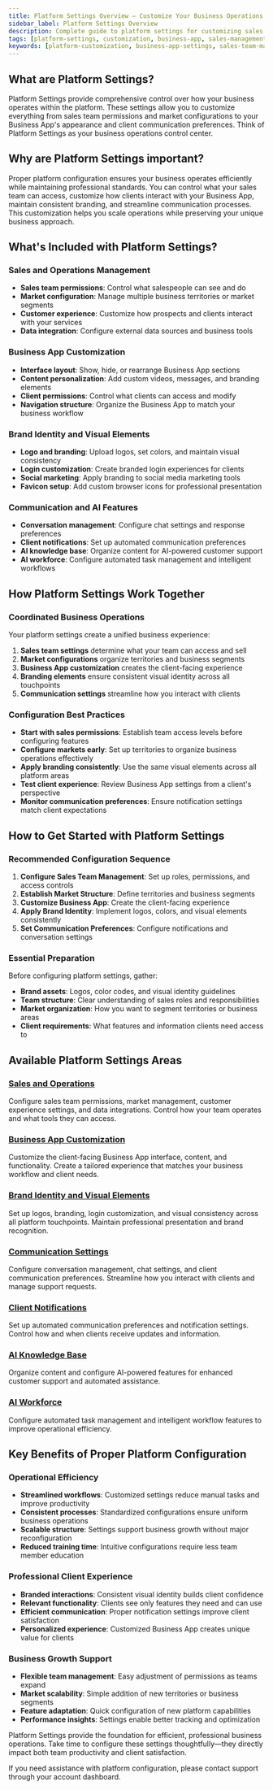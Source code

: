 ```yaml
---
title: Platform Settings Overview – Customize Your Business Operations
sidebar_label: Platform Settings Overview
description: Complete guide to platform settings for customizing sales teams, business app, branding, and communication preferences
tags: [platform-settings, customization, business-app, sales-management]
keywords: [platform-customization, business-app-settings, sales-team-management, brand-customization]
---
```


## What are Platform Settings?

Platform Settings provide comprehensive control over how your business operates within the platform. These settings allow you to customize everything from sales team permissions and market configurations to your Business App's appearance and client communication preferences. Think of Platform Settings as your business operations control center.

## Why are Platform Settings important?

Proper platform configuration ensures your business operates efficiently while maintaining professional standards. You can control what your sales team can access, customize how clients interact with your Business App, maintain consistent branding, and streamline communication processes. This customization helps you scale operations while preserving your unique business approach.

## What's Included with Platform Settings?

### Sales and Operations Management
- **Sales team permissions**: Control what salespeople can see and do
- **Market configuration**: Manage multiple business territories or market segments  
- **Customer experience**: Customize how prospects and clients interact with your services
- **Data integration**: Configure external data sources and business tools

### Business App Customization
- **Interface layout**: Show, hide, or rearrange Business App sections
- **Content personalization**: Add custom videos, messages, and branding elements
- **Client permissions**: Control what clients can access and modify
- **Navigation structure**: Organize the Business App to match your business workflow

### Brand Identity and Visual Elements
- **Logo and branding**: Upload logos, set colors, and maintain visual consistency
- **Login customization**: Create branded login experiences for clients
- **Social marketing**: Apply branding to social media marketing tools
- **Favicon setup**: Add custom browser icons for professional presentation

### Communication and AI Features
- **Conversation management**: Configure chat settings and response preferences
- **Client notifications**: Set up automated communication preferences
- **AI knowledge base**: Organize content for AI-powered customer support
- **AI workforce**: Configure automated task management and intelligent workflows

## How Platform Settings Work Together

### Coordinated Business Operations
Your platform settings create a unified business experience:

1. **Sales team settings** determine what your team can access and sell
2. **Market configurations** organize territories and business segments
3. **Business App customization** creates the client-facing experience
4. **Branding elements** ensure consistent visual identity across all touchpoints
5. **Communication settings** streamline how you interact with clients

### Configuration Best Practices
- **Start with sales permissions**: Establish team access levels before configuring features
- **Configure markets early**: Set up territories to organize business operations effectively
- **Apply branding consistently**: Use the same visual elements across all platform areas
- **Test client experience**: Review Business App settings from a client's perspective
- **Monitor communication preferences**: Ensure notification settings match client expectations

## How to Get Started with Platform Settings

### Recommended Configuration Sequence

1. **Configure Sales Team Management**: Set up roles, permissions, and access controls
2. **Establish Market Structure**: Define territories and business segments
3. **Customize Business App**: Create the client-facing experience
4. **Apply Brand Identity**: Implement logos, colors, and visual elements consistently
5. **Set Communication Preferences**: Configure notifications and conversation settings

### Essential Preparation
Before configuring platform settings, gather:
- **Brand assets**: Logos, color codes, and visual identity guidelines
- **Team structure**: Clear understanding of sales roles and responsibilities
- **Market organization**: How you want to segment territories or business areas
- **Client requirements**: What features and information clients need access to

## Available Platform Settings Areas

### [Sales and Operations](./customize/index.mdx)
Configure sales team permissions, market management, customer experience settings, and data integrations. Control how your team operates and what tools they can access.

### [Business App Customization](./customize-business-app/index.mdx)  
Customize the client-facing Business App interface, content, and functionality. Create a tailored experience that matches your business workflow and client needs.

### [Brand Identity and Visual Elements](./partner-branding/index.mdx)
Set up logos, branding, login customization, and visual consistency across all platform touchpoints. Maintain professional presentation and brand recognition.

### [Communication Settings](./conversations-settings/index.mdx)
Configure conversation management, chat settings, and client communication preferences. Streamline how you interact with clients and manage support requests.

### [Client Notifications](./client-notifications/index.mdx)
Set up automated communication preferences and notification settings. Control how and when clients receive updates and information.

### [AI Knowledge Base](./ai-knowledge-base/index.mdx)
Organize content and configure AI-powered features for enhanced customer support and automated assistance.

### [AI Workforce](./ai-workforce/index.mdx)
Configure automated task management and intelligent workflow features to improve operational efficiency.

## Key Benefits of Proper Platform Configuration

### Operational Efficiency
- **Streamlined workflows**: Customized settings reduce manual tasks and improve productivity
- **Consistent processes**: Standardized configurations ensure uniform business operations
- **Scalable structure**: Settings support business growth without major reconfiguration
- **Reduced training time**: Intuitive configurations require less team member education

### Professional Client Experience
- **Branded interactions**: Consistent visual identity builds client confidence
- **Relevant functionality**: Clients see only features they need and can use
- **Efficient communication**: Proper notification settings improve client satisfaction
- **Personalized experience**: Customized Business App creates unique value for clients

### Business Growth Support
- **Flexible team management**: Easy adjustment of permissions as teams expand
- **Market scalability**: Simple addition of new territories or business segments
- **Feature adaptation**: Quick configuration of new platform capabilities
- **Performance insights**: Settings enable better tracking and optimization

Platform Settings provide the foundation for efficient, professional business operations. Take time to configure these settings thoughtfully—they directly impact both team productivity and client satisfaction.

If you need assistance with platform configuration, please contact support through your account dashboard.